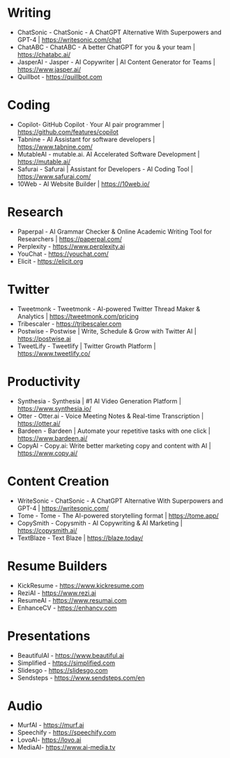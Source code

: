 # Writing
* ChatSonic - ChatSonic - A ChatGPT Alternative With Superpowers and GPT-4 | https://writesonic.com/chat
* ChatABC - ChatABC - A better ChatGPT for you & your team | https://chatabc.ai/
* JasperAI - Jasper - AI Copywriter | AI Content Generator for Teams | https://www.jasper.ai/
* Quillbot - https://quillbot.com

# Coding
* Copilot- GitHub Copilot · Your AI pair programmer | https://github.com/features/copilot
* Tabnine - AI Assistant for software developers | https://www.tabnine.com/
* MutableAI - mutable.ai. AI Accelerated Software Development | https://mutable.ai/
* Safurai - Safurai | Assistant for Developers - AI Coding Tool | https://www.safurai.com/
* 10Web - AI Website Builder | https://10web.io/

# Research
* Paperpal - AI Grammar Checker & Online Academic Writing Tool for Researchers | https://paperpal.com/
* Perplexity - https://www.perplexity.ai
* YouChat - https://youchat.com/
* Elicit - https://elicit.org

# Twitter
* Tweetmonk - Tweetmonk - AI-powered Twitter Thread Maker & Analytics | https://tweetmonk.com/pricing
* Tribescaler - https://tribescaler.com
* Postwise - Postwise | Write, Schedule & Grow with Twitter AI | https://postwise.ai
* TweetLify - Tweetlify | Twitter Growth Platform | https://www.tweetlify.co/

# Productivity
* Synthesia - Synthesia | #1 AI Video Generation Platform | https://www.synthesia.io/
* Otter - Otter.ai - Voice Meeting Notes & Real-time Transcription | https://otter.ai/
* Bardeen - Bardeen | Automate your repetitive tasks with one click | https://www.bardeen.ai/
* CopyAI - Copy.ai: Write better marketing copy and content with AI | https://www.copy.ai/

# Content Creation
* WriteSonic - ChatSonic - A ChatGPT Alternative With Superpowers and GPT-4 | https://writesonic.com/
* Tome - Tome - The AI-powered storytelling format | https://tome.app/
* CopySmith - Copysmith - AI Copywriting & AI Marketing | https://copysmith.ai/
* TextBlaze - Text Blaze | https://blaze.today/

# Resume Builders
* KickResume - https://www.kickresume.com
* ReziAI - https://www.rezi.ai
* ResumeAI - https://www.resumai.com
* EnhanceCV - https://enhancv.com

# Presentations
* BeautifulAI - https://www.beautiful.ai
* Simplified - https://simplified.com
* Slidesgo - https://slidesgo.com
* Sendsteps - https://www.sendsteps.com/en

# Audio
* MurfAI - https://murf.ai
* Speechify - https://speechify.com
* LovoAI- https://lovo.ai
* MediaAI- https://www.ai-media.tv
